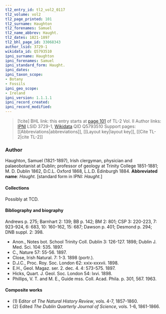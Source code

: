 ```yaml
---
tl2_entry_id: tl2_vol2_0117
tl2_volume: vol2
tl2_page_printed: 101
tl2_surname: Haughton
tl2_forenames: Samuel
tl2_name_abbrev: Haught.
tl2_dates: 1821-1897
tl2_bhl_page_id: 33068343
author_lsid: 3729-1
wikidata_id: Q5793510
ipni_surname: Haughton
ipni_forenames: Samuel
ipni_standard_form: Haught.
ipni_dates: 
ipni_taxon_scope: 
- Botany
- Fossils
ipni_geo_scope: 
- Ireland
ipni_version: 1.1.1.1
ipni_record_created: 
ipni_record_modified:
---
```


> [!cite] BHL link: this entry starts at [page 101](https://www.biodiversitylibrary.org/page/33068343) of TL-2 Vol. II
> Author links: [IPNI](https://www.ipni.org/a/3729-1) LSID 3729-1, [Wikidata](https://www.wikidata.org/wiki/Q5793510) QID Q5793510
> Support pages: [[Abbreviations|abbreviations]], [[Layout key|layout key]], [[Cite TL-2|cite TL-2]]

### Author

Haughton, Samuel (1821-1897), Irish clergyman, physician and palaeobotanist at Dublin; professor of geology at Trinity College 1851-1881; M. D. Dublin 1862, D.C.L. Oxford 1868, L.L.D. Edinburgh 1884. 
**Abbreviated name**: *Haught.* \[standard form in IPNI: *Haught.*\]

#### Collections

Possibly at TCD.

#### Bibliography and biography

Andrews p. 275; Barnhart 2: 139; BB p. 142; BM 2: 801; CSP 3: 220-223, 7: 923-924, 6: 683, 10: 160-162, 15: 687; Dawson p. 401; Desmond p. 294; DNB suppl. 2: 398.
- Anon., Notes bot. School Trinity Coll. Dublin 3: 126-127. 1898; Dublin J. Med. Sci. 104: 535. 1897.
- C., Nature 57: 55-56. 1897.
- Close, Irish Natural. 7: 1-3. 1898 (portr.).
- D.J.C., Proc. Roy. Soc. London 62: xxix-xxxvii. 1898.
- E.H., Geol. Magaz. ser. 2. dec. 4. 4: 573-575. 1897.
- Hicks, Quart. J. Geol. Soc. London 54: lxvi. 1898.
- Phillips, V. T. and M. E., Guide mss. Coll. Acad. Phila. p. 301, 567. 1963.

#### Composite works

- (1) Editor of *The Natural History Review*, vols. 4-7, 1857-1860.
- (2) Edited *The Dublin Quarterly Journal of Science*, vols. 1-6, 1861-1866.

